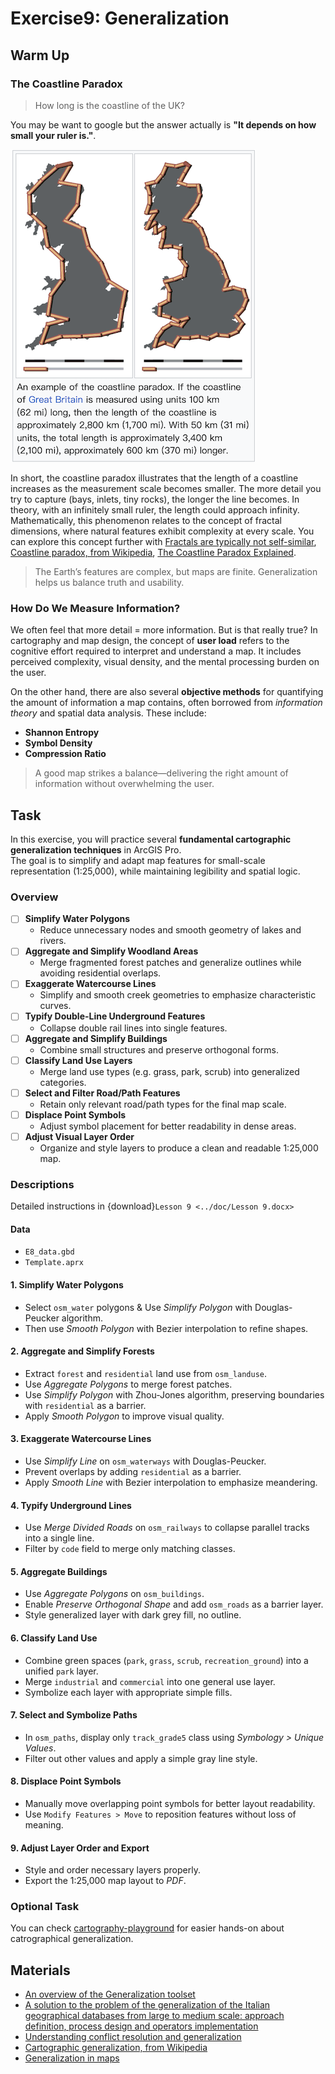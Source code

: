 # Exercise9: Generalization

## Warm Up
### The Coastline Paradox
> How long is the coastline of the UK?

You may be want to google but the answer actually is **"It depends on how small your ruler is."**.

![Coastline Paradox](../images/ex9/coastline.png "The illustration of Coastline paradox")

In short, the coastline paradox illustrates that the length of a coastline increases as the measurement scale becomes smaller. The more detail you try to capture (bays, inlets, tiny rocks), the longer the line becomes. In theory, with an infinitely small ruler, the length could approach infinity. Mathematically, this phenomenon relates to the concept of fractal dimensions, where natural features exhibit complexity at every scale. You can explore this concept further with [Fractals are typically not self-similar](https://www.youtube.com/watch?v=gB9n2gHsHN4&t=706s), [Coastline paradox, from Wikipedia](https://en.wikipedia.org/wiki/Coastline_paradox), [The Coastline Paradox Explained](https://www.youtube.com/watch?v=kFjq8PX6F7I&pp=ygURY29hc3RsaW5lIHBhcmFkb3g%3D).  

> The Earth’s features are complex, but maps are finite. Generalization helps us balance truth and usability.

### How Do We Measure Information?
We often feel that more detail = more information. But is that really true? In cartography and map design, the concept of **user load** refers to the cognitive effort required to interpret and understand a map. It includes perceived complexity, visual density, and the mental processing burden on the user. 

On the other hand, there are also several **objective methods** for quantifying the amount of information a map contains, often borrowed from *information theory* and spatial data analysis. These include:

- **Shannon Entropy**
- **Symbol Density** 
- **Compression Ratio** 

> A good map strikes a balance—delivering the right amount of information without overwhelming the user.


## Task
In this exercise, you will practice several **fundamental cartographic generalization techniques** in ArcGIS Pro.  
The goal is to simplify and adapt map features for small-scale representation (1:25,000), while maintaining legibility and spatial logic.

### Overview  
- [ ] **Simplify Water Polygons**  
  - Reduce unnecessary nodes and smooth geometry of lakes and rivers.  
- [ ] **Aggregate and Simplify Woodland Areas**  
  - Merge fragmented forest patches and generalize outlines while avoiding residential overlaps.  
- [ ] **Exaggerate Watercourse Lines**  
  - Simplify and smooth creek geometries to emphasize characteristic curves.  
- [ ] **Typify Double-Line Underground Features**  
  - Collapse double rail lines into single features.  
- [ ] **Aggregate and Simplify Buildings**  
  - Combine small structures and preserve orthogonal forms.  
- [ ] **Classify Land Use Layers**  
  - Merge land use types (e.g. grass, park, scrub) into generalized categories.  
- [ ] **Select and Filter Road/Path Features**  
  - Retain only relevant road/path types for the final map scale.  
- [ ] **Displace Point Symbols**  
  - Adjust symbol placement for better readability in dense areas.  
- [ ] **Adjust Visual Layer Order**  
  - Organize and style layers to produce a clean and readable 1:25,000 map. 
### Descriptions
Detailed instructions in {download}`Lesson 9 <../doc/Lesson 9.docx>`


#### Data
- `E8_data.gbd`  
- `Template.aprx`

#### 1. Simplify Water Polygons 
- Select `osm_water` polygons & Use *Simplify Polygon* with Douglas-Peucker algorithm.  
- Then use *Smooth Polygon* with Bezier interpolation to refine shapes.

#### 2. Aggregate and Simplify Forests  
- Extract `forest` and `residential` land use from `osm_landuse`.  
- Use *Aggregate Polygons* to merge forest patches.  
- Use *Simplify Polygon* with Zhou-Jones algorithm, preserving boundaries with `residential` as a barrier.  
- Apply *Smooth Polygon* to improve visual quality.

#### 3. Exaggerate Watercourse Lines  
- Use *Simplify Line* on `osm_waterways` with Douglas-Peucker.  
- Prevent overlaps by adding `residential` as a barrier.  
- Apply *Smooth Line* with Bezier interpolation to emphasize meandering.

#### 4. Typify Underground Lines  
- Use *Merge Divided Roads* on `osm_railways` to collapse parallel tracks into a single line.  
- Filter by `code` field to merge only matching classes.

#### 5. Aggregate Buildings  
- Use *Aggregate Polygons* on `osm_buildings`.  
- Enable *Preserve Orthogonal Shape* and add `osm_roads` as a barrier layer.  
- Style generalized layer with dark grey fill, no outline.

#### 6. Classify Land Use  
- Combine green spaces (`park`, `grass`, `scrub`, `recreation_ground`) into a unified `park` layer.  
- Merge `industrial` and `commercial` into one general use layer.  
- Symbolize each layer with appropriate simple fills.

#### 7. Select and Symbolize Paths  
- In `osm_paths`, display only `track_grade5` class using *Symbology > Unique Values*.  
- Filter out other values and apply a simple gray line style.

#### 8. Displace Point Symbols  
- Manually move overlapping point symbols for better layout readability.  
- Use `Modify Features > Move` to reposition features without loss of meaning.

#### 9. Adjust Layer Order and Export 
- Style and order necessary layers properly.  
- Export the 1:25,000 map layout to *PDF*.

### Optional Task
You can check [cartography-playground](https://cartography-playground.gitlab.io/playgrounds/cartographic-generalization/) for easier hands-on about catrographical generalization.


## Materials
- [An overview of the Generalization toolset](https://pro.arcgis.com/en/pro-app/latest/tool-reference/cartography/an-overview-of-the-generalization-toolset.htm)
- [A solution to the problem of the generalization of the Italian geographical databases from large to medium scale: approach definition, process design and operators implementation](https://kartographie.geo.tu-dresden.de/downloads/ica-gen/publications/savino.pdf)
- [Understanding conflict resolution and generalization](https://pro.arcgis.com/en/pro-app/latest/tool-reference/cartography/understanding-conflict-resolution-and-generalization.htm)
- [Cartographic generalization, from Wikipedia](https://en.wikipedia.org/wiki/Cartographic_generalization)
- [Generalization in maps](https://docs.maptiler.com/guides/maps-apis/maps-platform/generalization-in-maps/)